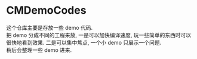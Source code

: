 # CMDemoCodes

这个仓库主要是存放一些 demo 代码.  
把 demo 分成不同的工程来放, 一是可以加快编译速度, 玩一些简单的东西时可以很快地看到效果. 二是可以集中焦点, 一个小 demo 只展示一个问题.   
稍后会整理一些 demo 进来.